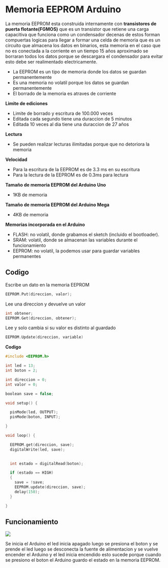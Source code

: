 # Memoria EEPROM Arduino

La memoria EEPROM esta construida internamente con **transistores de puerta flotante(FGMOS)** que es un transistor que retiene una carga capacitiva que funciona como un condensador decenas de estos forman compuertas logicas para llegar a formar una celda de memoria que es un circuito que almacena los datos en binarios, esta memoria en el caso que no es conectada a la corriente en un tiempo 15 años aproximado se borraran todos los datos porque se descargara el condensador para evitar esto debe ser realimentado electricamente.

* La EEPROM es un tipo de memoria donde los datos se guardan permanentemente
* Es una memoria no volatil porque los datos se guardan permanentemente
* El borrado de la memoria es atraves de corriente


**Limite de ediciones**
* Limite de borrado y escritura de 100.000 veces 
* Editada cada segundo tiene una duraccion de 5 minutos
* Editada 10 veces al dia tiene una duraccion de 27 años

**Lectura**
* Se pueden realizar lecturas ilimitadas porque que no detoriora la memoria

**Velocidad**
* Para la escritura de la EEPROM es de 3.3 ms en su escritura 
* Para la lectura de la EEPROM es de 0.3ms para lectura


**Tamaño de memoria EEPROM del Arduino Uno**
* 1KB de memoria

**Tamaño de memoria EEPROM del Arduino Mega**
* 4KB de memoria

**Memorias incorporada en el Arduino**
* FLASH: no volatil, donde grabamos el sketch (incluido el bootloader).
* SRAM: volatil, donde se almacenan las variables durante el funcionamiento
* EEPROM: no volatil, la podemos usar para guardar variables permanentes

## Codigo

Escribe un dato en la memoria EEPROM

```c++
EEPROM.Put(direccion, valor);
```

Lee una direccion y devuelve un valor
```c++
int obtener;
EEPROM.Get(direccion, obtener);
```

Lee y solo cambia si su valor es distinto al guardado
```c++
EEPROM.Update(direccion, variable)
```

**Codigo**

```c++
#include <EEPROM.h>

int led = 13;
int boton = 2;

int direccion = 0;
int valor = 0;

boolean save = false;

void setup() {

  pinMode(led, OUTPUT);
  pinMode(boton, INPUT);

}

void loop() {

  EEPROM.get(direccion, save);
  digitalWrite(led, save);
  

  int estado = digitalRead(boton);

  if (estado == HIGH)
  {
    save = !save;
    EEPROM.update(direccion, save);
    delay(150);
  }

}
``` 

## Funcionamiento

![](https://github.com/IDiegoUlises/Arduino-Memoria-EEPROM/blob/master/Images/Arduino-EEPROM.gif)

Se inicia el Arduino el led inicia apagado luego se presiona el boton y se prende el led luego se desconecta la fuente de alimentacion y se vuelve encender el Arduino y el led inicia encendido esto sucede porque cuando se presiono el boton el Arduino guardo el estado en la memoria EEPROM. 
